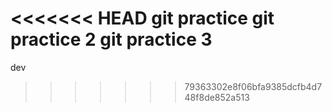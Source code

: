 <<<<<<< HEAD
git practice
git practice 2
git practice 3
=======
dev
>>>>>>> 79363302e8f06bfa9385dcfb4d748f8de852a513
